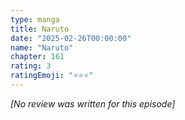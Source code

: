 ```yaml
---
type: manga
title: Naruto
date: "2025-02-26T00:00:00"
name: "Naruto"
chapter: 161
rating: 3
ratingEmoji: "⭐️⭐️⭐️"
---
```


_[No review was written for this episode]_